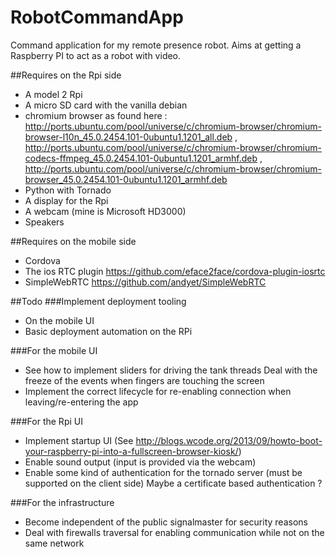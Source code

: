 # RobotCommandApp
Command application for my remote presence robot.
Aims at getting a Raspberry PI to act as a robot with video.

##Requires on the Rpi side
- A model 2 Rpi
- A micro SD card with the vanilla debian
- chromium browser as found here : http://ports.ubuntu.com/pool/universe/c/chromium-browser/chromium-browser-l10n_45.0.2454.101-0ubuntu1.1201_all.deb , http://ports.ubuntu.com/pool/universe/c/chromium-browser/chromium-codecs-ffmpeg_45.0.2454.101-0ubuntu1.1201_armhf.deb , http://ports.ubuntu.com/pool/universe/c/chromium-browser/chromium-browser_45.0.2454.101-0ubuntu1.1201_armhf.deb
- Python with Tornado
- A display for the Rpi
- A webcam (mine is Microsoft HD3000)
- Speakers

##Requires on the mobile side
- Cordova
- The ios RTC plugin https://github.com/eface2face/cordova-plugin-iosrtc
- SimpleWebRTC https://github.com/andyet/SimpleWebRTC

##Todo
###Implement deployment tooling
- On the mobile UI
- Basic deployment automation on the RPi

###For the mobile UI
- See how to implement sliders for driving the tank threads
    Deal with the freeze of the events when fingers are touching the screen
- Implement the correct lifecycle for re-enabling connection when leaving/re-entering the app

###For the Rpi UI
- Implement startup UI (See http://blogs.wcode.org/2013/09/howto-boot-your-raspberry-pi-into-a-fullscreen-browser-kiosk/)
- Enable sound output (input is provided via the webcam)
- Enable some kind of authentication for the tornado server (must be supported on the client side)
    Maybe a certificate based authentication ?

###For the infrastructure
- Become independent of the public signalmaster for security reasons
- Deal with firewalls traversal for enabling communication while not on the same network